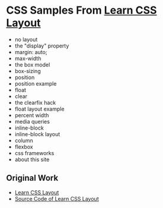 CSS Samples From [Learn CSS Layout](http://learnlayout.com/)
================

- no layout
- the "display" property
- margin: auto;
- max-width
- the box model
- box-sizing
- position
- position example
- float
- clear
- the clearfix hack
- float layout example
- percent width
- media queries
- inline-block
- inline-block layout
- column
- flexbox
- css frameworks
- about this site


## Original Work
- [Learn CSS Layout](http://learnlayout.com/)
- [Source Code of Learn CSS Layout](https://github.com/incompl/csslayoutsite)




